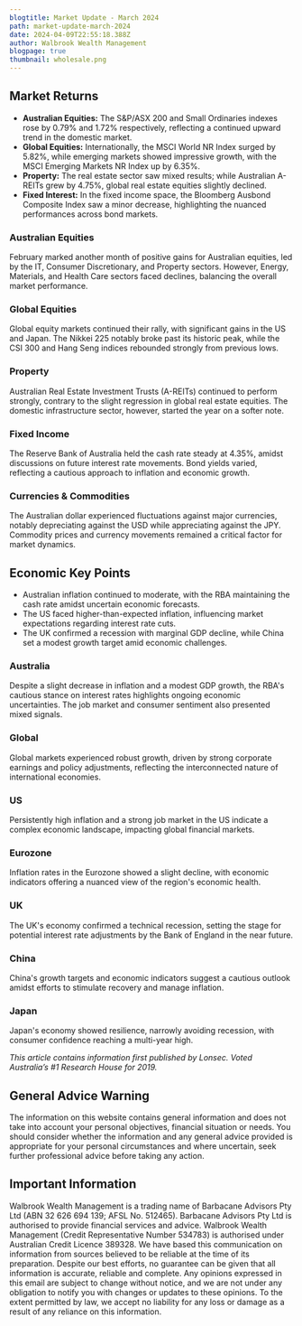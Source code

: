 ```yaml
---
blogtitle: Market Update - March 2024
path: market-update-march-2024
date: 2024-04-09T22:55:18.388Z
author: Walbrook Wealth Management
blogpage: true
thumbnail: wholesale.png
---
```



## Market Returns

- **Australian Equities:** The S&P/ASX 200 and Small Ordinaries indexes rose by 0.79% and 1.72% respectively, reflecting a continued upward trend in the domestic market.
- **Global Equities:** Internationally, the MSCI World NR Index surged by 5.82%, while emerging markets showed impressive growth, with the MSCI Emerging Markets NR Index up by 6.35%.
- **Property:** The real estate sector saw mixed results; while Australian A-REITs grew by 4.75%, global real estate equities slightly declined.
- **Fixed Interest:** In the fixed income space, the Bloomberg Ausbond Composite Index saw a minor decrease, highlighting the nuanced performances across bond markets.

### Australian Equities

February marked another month of positive gains for Australian equities, led by the IT, Consumer Discretionary, and Property sectors. However, Energy, Materials, and Health Care sectors faced declines, balancing the overall market performance.

### Global Equities

Global equity markets continued their rally, with significant gains in the US and Japan. The Nikkei 225 notably broke past its historic peak, while the CSI 300 and Hang Seng indices rebounded strongly from previous lows.

### Property

Australian Real Estate Investment Trusts (A-REITs) continued to perform strongly, contrary to the slight regression in global real estate equities. The domestic infrastructure sector, however, started the year on a softer note.

### Fixed Income

The Reserve Bank of Australia held the cash rate steady at 4.35%, amidst discussions on future interest rate movements. Bond yields varied, reflecting a cautious approach to inflation and economic growth.

### Currencies & Commodities

The Australian dollar experienced fluctuations against major currencies, notably depreciating against the USD while appreciating against the JPY. Commodity prices and currency movements remained a critical factor for market dynamics.

## Economic Key Points

- Australian inflation continued to moderate, with the RBA maintaining the cash rate amidst uncertain economic forecasts.
- The US faced higher-than-expected inflation, influencing market expectations regarding interest rate cuts.
- The UK confirmed a recession with marginal GDP decline, while China set a modest growth target amid economic challenges.

### Australia

Despite a slight decrease in inflation and a modest GDP growth, the RBA's cautious stance on interest rates highlights ongoing economic uncertainties. The job market and consumer sentiment also presented mixed signals.

### Global

Global markets experienced robust growth, driven by strong corporate earnings and policy adjustments, reflecting the interconnected nature of international economies.

### US

Persistently high inflation and a strong job market in the US indicate a complex economic landscape, impacting global financial markets.

### Eurozone

Inflation rates in the Eurozone showed a slight decline, with economic indicators offering a nuanced view of the region's economic health.

### UK

The UK's economy confirmed a technical recession, setting the stage for potential interest rate adjustments by the Bank of England in the near future.

### China

China's growth targets and economic indicators suggest a cautious outlook amidst efforts to stimulate recovery and manage inflation.

### Japan

Japan's economy showed resilience, narrowly avoiding recession, with consumer confidence reaching a multi-year high.

*This article contains information first published by Lonsec. Voted Australia’s #1 Research House for 2019.*

## General Advice Warning

The information on this website contains general information and does not take into account your personal objectives, financial situation or needs. You should consider whether the information and any general advice provided is appropriate for your personal circumstances and where uncertain, seek further professional advice before taking any action.

## Important Information

Walbrook Wealth Management is a trading name of Barbacane Advisors Pty Ltd (ABN 32 626 694 139; AFSL No. 512465). Barbacane Advisors Pty Ltd is authorised to provide financial services and advice. Walbrook Wealth Management (Credit Representative Number 534783) is authorised under Australian Credit Licence 389328.  We have based this communication on information from sources believed to be reliable at the time of its preparation. Despite our best efforts, no guarantee can be given that all information is accurate, reliable and complete. Any opinions expressed in this email are subject to change without notice, and we are not under any obligation to notify you with changes or updates to these opinions. To the extent permitted by law, we accept no liability for any loss or damage as a result of any reliance on this information.
```
